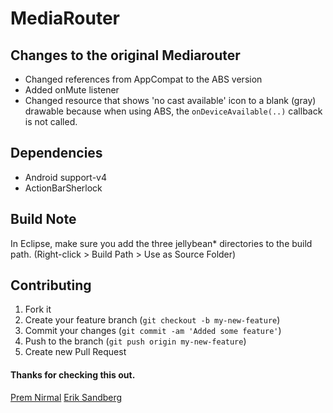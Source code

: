# MediaRouter

## Changes to the original Mediarouter
- Changed references from AppCompat to the ABS version
- Added onMute listener
- Changed resource that shows 'no cast available' icon to a blank (gray) drawable because when using ABS, the `onDeviceAvailable(..)` callback is not called.

## Dependencies
- Android support-v4
- ActionBarSherlock

## Build Note
In Eclipse, make sure you add the three jellybean* directories to the build path. (Right-click > Build Path > Use as Source Folder)

## Contributing

1. Fork it
2. Create your feature branch (`git checkout -b my-new-feature`)
3. Commit your changes (`git commit -am 'Added some feature'`)
4. Push to the branch (`git push origin my-new-feature`)
5. Create new Pull Request

#### Thanks for checking this out.
[Prem Nirmal](https://plus.google.com/104566486614105999906)
[Erik Sandberg](https://plus.google.com/+ErikSandberg)
